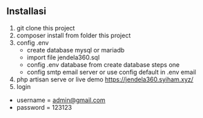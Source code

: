 ## Installasi
1. git clone this project
2. composer install from folder this project
3. config .env  
    - create database mysql or mariadb
    - import file jendela360.sql
    - config .env database from create database steps one
    - config smtp email server or use config default in .env email
4. php artisan serve or live demo https://jendela360.syiham.xyz/
5. login
  - username = admin@gmail.com
  - password = 123123
